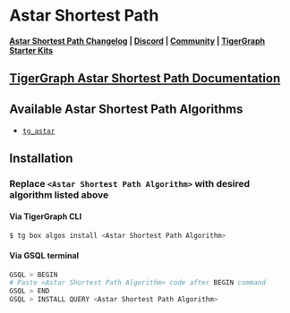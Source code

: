 
# Astar Shortest Path

#### [Astar Shortest Path Changelog](https://github.com/tigergraph/gsql-graph-algorithms/blob/master/algorithms/Path/astar_shortest_path/CHANGELOG.md) | [Discord](https://discord.gg/vFbmPyvJJN) | [Community](https://community.tigergraph.com) | [TigerGraph Starter Kits](https://github.com/zrougamed/TigerGraph-Starter-Kits-Parser)

## [TigerGraph Astar Shortest Path Documentation](https://docs.tigergraph.com/graph-algorithm-library/)

## Available Astar Shortest Path Algorithms 

* [`tg_astar`](https://github.com/tigergraph/gsql-graph-algorithms/blob/master/algorithms/Path/astar_shortest_path/tg_astar.gsql)

## Installation 

### Replace `<Astar Shortest Path Algorithm>` with desired algorithm listed above 

#### Via TigerGraph CLI

```bash
$ tg box algos install <Astar Shortest Path Algorithm>
```

#### Via GSQL terminal

```bash
GSQL > BEGIN
# Paste <Astar Shortest Path Algorithm> code after BEGIN command
GSQL > END 
GSQL > INSTALL QUERY <Astar Shortest Path Algorithm>
```
